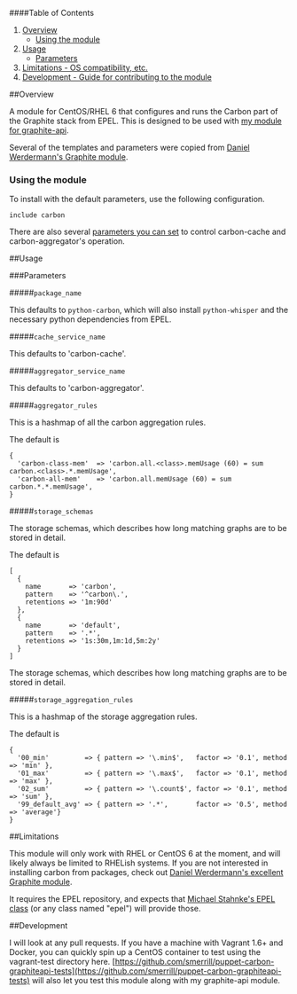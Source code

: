 ####Table of Contents

1. [Overview](#overview)
    * [Using the module](#using-the-module)
1. [Usage](#usage)
    * [Parameters](#parameters)
1. [Limitations - OS compatibility, etc.](#limitations)
1. [Development - Guide for contributing to the module](#development)

##Overview

A module for CentOS/RHEL 6 that configures and runs the Carbon part of the Graphite stack from EPEL. This is designed to be used with [my module for graphite-api](https://forge.puppetlabs.com/stevenmerrill/graphiteapi).

Several of the templates and parameters were copied from [Daniel Werdermann's Graphite module](https://forge.puppetlabs.com/dwerder/graphite).

### Using the module

To install with the default parameters, use the following configuration.

```
include carbon
```

There are also several [parameters you can set](#parameters) to control carbon-cache and carbon-aggregator's operation.

##Usage

###Parameters

#####`package_name`

This defaults to `python-carbon`, which will also install `python-whisper` and the necessary python dependencies from EPEL.

#####`cache_service_name`

This defaults to 'carbon-cache'.

#####`aggregator_service_name`

This defaults to 'carbon-aggregator'.

#####`aggregator_rules`

This is a hashmap of all the carbon aggregation rules.

The default is
```
{
  'carbon-class-mem'  => 'carbon.all.<class>.memUsage (60) = sum carbon.<class>.*.memUsage',
  'carbon-all-mem'    => 'carbon.all.memUsage (60) = sum carbon.*.*.memUsage',
}
```

#####`storage_schemas`

The storage schemas, which describes how long matching graphs are to be stored in detail.

The default is
```
[
  {
    name       => 'carbon',
    pattern    => '^carbon\.',
    retentions => '1m:90d'
  },
  {
    name       => 'default',
    pattern    => '.*',
    retentions => '1s:30m,1m:1d,5m:2y'
  }
]
```
The storage schemas, which describes how long matching graphs are to be stored in detail.

#####`storage_aggregation_rules`

This is a hashmap of the storage aggregation rules.

The default is
```
{
  '00_min'         => { pattern => '\.min$',   factor => '0.1', method => 'min' },
  '01_max'         => { pattern => '\.max$',   factor => '0.1', method => 'max' },
  '02_sum'         => { pattern => '\.count$', factor => '0.1', method => 'sum' },
  '99_default_avg' => { pattern => '.*',       factor => '0.5', method => 'average'}
}
```


##Limitations

This module will only work with RHEL or CentOS 6 at the moment, and will likely always be limited to RHELish systems. If you are not interested in installing carbon from packages, check out [Daniel Werdermann's excellent Graphite module](https://forge.puppetlabs.com/dwerder/graphite).

It requires the EPEL repository, and expects that [Michael Stahnke's EPEL class](https://forge.puppetlabs.com/stahnma/epel) (or any class named "epel") will provide those.

##Development

I will look at any pull requests. If you have a machine with Vagrant 1.6+ and Docker, you can quickly spin up a CentOS container to test using the vagrant-test directory here. [https://github.com/smerrill/puppet-carbon-graphiteapi-tests](https://github.com/smerrill/puppet-carbon-graphiteapi-tests) will also let you test this module along with my graphite-api module.
